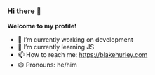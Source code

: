 ### Hi there 👋

**Welcome to my profile!**

- 🔭 I’m currently working on development
- 🌱 I’m currently learning JS
- 📫 How to reach me: https://blakehurley.com
- 😄 Pronouns: he/him
